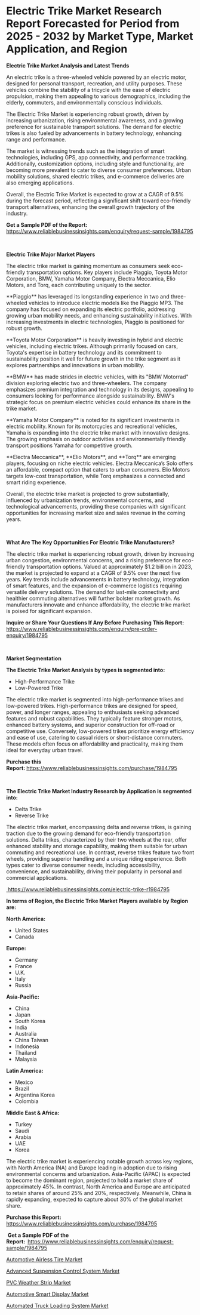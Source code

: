 <p><h1>Electric Trike Market Research Report Forecasted for Period from 2025 -  2032 by Market Type, Market Application, and Region</h1></p><p><strong>Electric Trike Market Analysis and Latest Trends</strong></p>
<p><p>An electric trike is a three-wheeled vehicle powered by an electric motor, designed for personal transport, recreation, and utility purposes. These vehicles combine the stability of a tricycle with the ease of electric propulsion, making them appealing to various demographics, including the elderly, commuters, and environmentally conscious individuals. </p><p>The Electric Trike Market is experiencing robust growth, driven by increasing urbanization, rising environmental awareness, and a growing preference for sustainable transport solutions. The demand for electric trikes is also fueled by advancements in battery technology, enhancing range and performance. </p><p>The market is witnessing trends such as the integration of smart technologies, including GPS, app connectivity, and performance tracking. Additionally, customization options, including style and functionality, are becoming more prevalent to cater to diverse consumer preferences. Urban mobility solutions, shared electric trikes, and e-commerce deliveries are also emerging applications. </p><p>Overall, the Electric Trike Market is expected to grow at a CAGR of 9.5% during the forecast period, reflecting a significant shift toward eco-friendly transport alternatives, enhancing the overall growth trajectory of the industry.</p></p>
<p><strong>Get a Sample PDF of the Report:&nbsp;</strong> <a href="https://www.reliablebusinessinsights.com/enquiry/request-sample/1984795?utm_campaign=115&utm_medium=2&utm_source=Github&utm_content=ia&utm_term=30032025&utm_id=electric-trike">https://www.reliablebusinessinsights.com/enquiry/request-sample/1984795</a></p>
<p>&nbsp;</p>
<p><strong>Electric Trike Major Market Players</strong></p>
<p><p>The electric trike market is gaining momentum as consumers seek eco-friendly transportation options. Key players include Piaggio, Toyota Motor Corporation, BMW, Yamaha Motor Company, Electra Meccanica, Elio Motors, and Torq, each contributing uniquely to the sector.</p><p>**Piaggio** has leveraged its longstanding experience in two and three-wheeled vehicles to introduce electric models like the Piaggio MP3. The company has focused on expanding its electric portfolio, addressing growing urban mobility needs, and enhancing sustainability initiatives. With increasing investments in electric technologies, Piaggio is positioned for robust growth.</p><p>**Toyota Motor Corporation** is heavily investing in hybrid and electric vehicles, including electric trikes. Although primarily focused on cars, Toyota's expertise in battery technology and its commitment to sustainability position it well for future growth in the trike segment as it explores partnerships and innovations in urban mobility.</p><p>**BMW** has made strides in electric vehicles, with its "BMW Motorrad" division exploring electric two and three-wheelers. The company emphasizes premium integration and technology in its designs, appealing to consumers looking for performance alongside sustainability. BMW's strategic focus on premium electric vehicles could enhance its share in the trike market.</p><p>**Yamaha Motor Company** is noted for its significant investments in electric mobility. Known for its motorcycles and recreational vehicles, Yamaha is expanding into the electric trike market with innovative designs. The growing emphasis on outdoor activities and environmentally friendly transport positions Yamaha for competitive growth.</p><p>**Electra Meccanica**, **Elio Motors**, and **Torq** are emerging players, focusing on niche electric vehicles. Electra Meccanica’s Solo offers an affordable, compact option that caters to urban consumers. Elio Motors targets low-cost transportation, while Torq emphasizes a connected and smart riding experience.</p><p>Overall, the electric trike market is projected to grow substantially, influenced by urbanization trends, environmental concerns, and technological advancements, providing these companies with significant opportunities for increasing market size and sales revenue in the coming years.</p></p>
<p>&nbsp;</p>
<p><strong>What Are The Key Opportunities For Electric Trike Manufacturers?</strong></p>
<p><p>The electric trike market is experiencing robust growth, driven by increasing urban congestion, environmental concerns, and a rising preference for eco-friendly transportation options. Valued at approximately $1.2 billion in 2023, the market is projected to expand at a CAGR of 9.5% over the next five years. Key trends include advancements in battery technology, integration of smart features, and the expansion of e-commerce logistics requiring versatile delivery solutions. The demand for last-mile connectivity and healthier commuting alternatives will further bolster market growth. As manufacturers innovate and enhance affordability, the electric trike market is poised for significant expansion.</p></p>
<p><strong>Inquire or Share Your Questions If Any Before Purchasing This Report:</strong> <a href="https://www.reliablebusinessinsights.com/enquiry/pre-order-enquiry/1984795?utm_campaign=115&utm_medium=2&utm_source=Github&utm_content=ia&utm_term=30032025&utm_id=electric-trike">https://www.reliablebusinessinsights.com/enquiry/pre-order-enquiry/1984795</a></p>
<p>&nbsp;</p>
<p><strong>Market Segmentation</strong></p>
<p><strong>The Electric Trike Market Analysis by types is segmented into:</strong></p>
<p><ul><li>High-Performance Trike</li><li>Low-Powered Trike</li></ul></p>
<p><p>The electric trike market is segmented into high-performance trikes and low-powered trikes. High-performance trikes are designed for speed, power, and longer ranges, appealing to enthusiasts seeking advanced features and robust capabilities. They typically feature stronger motors, enhanced battery systems, and superior construction for off-road or competitive use. Conversely, low-powered trikes prioritize energy efficiency and ease of use, catering to casual riders or short-distance commuters. These models often focus on affordability and practicality, making them ideal for everyday urban travel.</p></p>
<p><strong>Purchase this Report:&nbsp;</strong><a href="https://www.reliablebusinessinsights.com/purchase/1984795?utm_campaign=115&utm_medium=2&utm_source=Github&utm_content=ia&utm_term=30032025&utm_id=electric-trike">https://www.reliablebusinessinsights.com/purchase/1984795</a></p>
<p>&nbsp;</p>
<p><strong>The Electric Trike Market Industry Research by Application is segmented into:</strong></p>
<p><ul><li>Delta Trike</li><li>Reverse Trike</li></ul></p>
<p><p>The electric trike market, encompassing delta and reverse trikes, is gaining traction due to the growing demand for eco-friendly transportation solutions. Delta trikes, characterized by their two wheels at the rear, offer enhanced stability and storage capability, making them suitable for urban commuting and recreational use. In contrast, reverse trikes feature two front wheels, providing superior handling and a unique riding experience. Both types cater to diverse consumer needs, including accessibility, convenience, and sustainability, driving their popularity in personal and commercial applications.</p></p>
<p><a href="https://www.reliablebusinessinsights.com/electric-trike-r1984795?utm_campaign=115&utm_medium=2&utm_source=Github&utm_content=ia&utm_term=30032025&utm_id=electric-trike">&nbsp;https://www.reliablebusinessinsights.com/electric-trike-r1984795</a></p>
<p><strong>In terms of Region, the Electric Trike Market Players available by Region are:</strong></p>
<p>
    <p> <strong> North America: </strong>
        <ul>
            <li>United States</li>
            <li>Canada</li>
        </ul>
        </p> 
    <p> <strong> Europe: </strong>
        <ul>
            <li>Germany</li>
            <li>France</li>
            <li>U.K.</li>
            <li>Italy</li>
            <li>Russia</li>
        </ul>
        </p> 
    <p> <strong> Asia-Pacific: </strong>
        <ul>
            <li>China</li>
            <li>Japan</li>
            <li>South Korea</li>
            <li>India</li>
            <li>Australia</li>
            <li>China Taiwan</li>
            <li>Indonesia</li>
            <li>Thailand</li>
            <li>Malaysia</li>
        </ul>
        </p> 
    <p> <strong> Latin America: </strong>
        <ul>
            <li>Mexico</li>
            <li>Brazil</li>
            <li>Argentina Korea</li>
            <li>Colombia</li>
        </ul>
        </p> 
    <p> <strong> Middle East & Africa: </strong>
        <ul>
            <li>Turkey</li>
            <li>Saudi</li>
            <li>Arabia</li>
            <li>UAE</li>
            <li>Korea</li>
        </ul>
    </p>
    </p>
<p><p>The electric trike market is experiencing notable growth across key regions, with North America (NA) and Europe leading in adoption due to rising environmental concerns and urbanization. Asia-Pacific (APAC) is expected to become the dominant region, projected to hold a market share of approximately 45%. In contrast, North America and Europe are anticipated to retain shares of around 25% and 20%, respectively. Meanwhile, China is rapidly expanding, expected to capture about 30% of the global market share.</p></p>
<p><strong>Purchase this Report: </strong><a href="https://www.reliablebusinessinsights.com/purchase/1984795?utm_campaign=115&utm_medium=2&utm_source=Github&utm_content=ia&utm_term=30032025&utm_id=electric-trike">https://www.reliablebusinessinsights.com/purchase/1984795</a></p>
<p>&nbsp;<strong>Get a Sample PDF of the Report:&nbsp;&nbsp;</strong><a href="https://www.reliablebusinessinsights.com/enquiry/request-sample/1984795?utm_campaign=115&utm_medium=2&utm_source=Github&utm_content=ia&utm_term=30032025&utm_id=electric-trike">https://www.reliablebusinessinsights.com/enquiry/request-sample/1984795</a></p>
<p><strong></strong></p>
<p><p><a href="https://github.com/cernkomlkawi/Market-Research-Report-List-1/blob/main/automotive-airless-tire-market.md?utm_campaign=115&utm_medium=2&utm_source=Github&utm_content=ia&utm_term=30032025&utm_id=electric-trike">Automotive Airless Tire Market</a></p><p><a href="https://github.com/gavalegeyndt26/Market-Research-Report-List-1/blob/main/advanced-suspension-control-system-market.md?utm_campaign=115&utm_medium=2&utm_source=Github&utm_content=ia&utm_term=30032025&utm_id=electric-trike">Advanced Suspension Control System Market</a></p><p><a href="https://github.com/jensanohishi/Market-Research-Report-List-1/blob/main/pvc-weather-strip-market.md?utm_campaign=115&utm_medium=2&utm_source=Github&utm_content=ia&utm_term=30032025&utm_id=electric-trike">PVC Weather Strip Market</a></p><p><a href="https://github.com/boonegoicks7/Market-Research-Report-List-1/blob/main/automotive-smart-display-market.md?utm_campaign=115&utm_medium=2&utm_source=Github&utm_content=ia&utm_term=30032025&utm_id=electric-trike">Automotive Smart Display Market</a></p><p><a href="https://github.com/kavechoxo/Market-Research-Report-List-1/blob/main/automated-truck-loading-system-market.md?utm_campaign=115&utm_medium=2&utm_source=Github&utm_content=ia&utm_term=30032025&utm_id=electric-trike">Automated Truck Loading System Market</a></p></p>